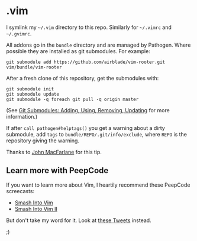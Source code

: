 # .vim

I symlink my `~/.vim` directory to this repo.  Similarly for `~/.vimrc` and `~/.gvimrc`.

All addons go in the `bundle` directory and are managed by Pathogen.
Where possible they are installed as git submodules.  For example:

    git submodule add https://github.com/airblade/vim-rooter.git vim/bundle/vim-rooter

After a fresh clone of this repository, get the submodules with:

    git submodule init
    git submodule update
    git submodule -q foreach git pull -q origin master

(See [Git Submodules: Adding, Using, Removing, Updating](http://chrisjean.com/2009/04/20/git-submodules-adding-using-removing-and-updating/) for more information.)

If after `call pathogen#helptags()` you get a warning about a dirty submodule,
add `tags` to `bundle/REPO/.git/info/exclude`, where `REPO` is the repository
giving the warning.

Thanks to [John MacFarlane](https://github.com/jgm/dotvim/blob/master/README) for this tip.

## Learn more with PeepCode

If you want to learn more about Vim, I heartily recommend these PeepCode screecasts:

* [Smash Into Vim](http://peepcode.com/products/smash-into-vim-i)
* [Smash Into Vim II](http://peepcode.com/products/smash-into-vim-ii)

But don't take my word for it.  Look at [these Tweets](http://airbladesoftware.com/portfolio) instead.

;)
